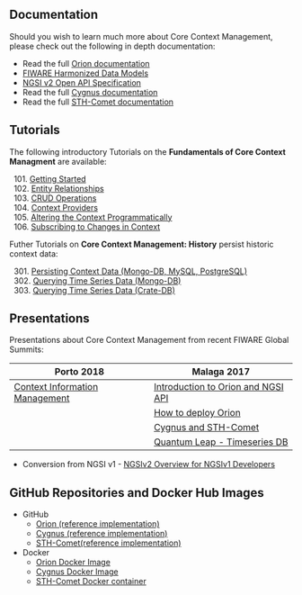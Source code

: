 ## Documentation

Should you wish to learn much more about Core Context Management, please check out the following in depth documentation:

  - Read the full [Orion documentation](https://fiware-orion.readthedocs.io/en/latest/)
  - [FIWARE Harmonized Data Models](http://schema.fiware.org)
  - [NGSI v2 Open API Specification](https://swagger.lab.fiware.org/?url=https://raw.githubusercontent.com/Fiware/specifications/master/OpenAPI/ngsiv2/ngsiv2-openapi.json)
 -  Read the full [Cygnus documentation](https://fiware-cygnus.readthedocs.io/en/latest/)
 -  Read the full [STH-Comet documentation](https://fiware-sth-comet.readthedocs.io/en/latest/)

## Tutorials

The following introductory Tutorials on the **Fundamentals of Core Context Managment** are available:

&nbsp; 101. [Getting Started](https://fiware-tutorials.readthedocs.io/en/latest/getting-started)<br/>
&nbsp; 102. [Entity Relationships](https://fiware-tutorials.readthedocs.io/en/latest/entity-relationships)<br/>
&nbsp; 103. [CRUD Operations](https://fiware-tutorials.readthedocs.io/en/latest/crud-operations)<br/>
&nbsp; 104. [Context Providers](https://fiware-tutorials.readthedocs.io/en/latest/context-providers)<br/>
&nbsp; 105. [Altering the Context Programmatically](https://fiware-tutorials.readthedocs.io/en/latest/accessing-context)<br/>
&nbsp; 106. [Subscribing to Changes in Context](https://fiware-tutorials.readthedocs.io/en/latest/subscriptions)<br/>

Futher Tutorials on **Core Context Management: History** persist historic context data:

&nbsp; 301. [Persisting Context Data (Mongo-DB, MySQL, PostgreSQL)](https://fiware-tutorials.readthedocs.io/en/latest/historic-context)<br/>
&nbsp; 302. [Querying Time Series Data (Mongo-DB)](https://fiware-tutorials.readthedocs.io/en/latest/short-term-history)<br/>
&nbsp; 303. [Querying Time Series Data (Crate-DB)](https://fiware-tutorials.readthedocs.io/en/latest/time-series-data)<br/>


## Presentations

Presentations about Core Context Management from recent FIWARE Global Summits:

| Porto 2018 | Malaga 2017 |
|------------|-------------|
|[Context Information Management](https://www.slideshare.net/FI-WARE/fiware-global-summit-fiware-context-information-management)|[Introduction to Orion and NGSI API](https://www.slideshare.net/FI-WARE/fiware-tech-summit-jose-manuel-cantera-fiware-ngsiv2-introduction)|
||[How to deploy Orion](https://www.slideshare.net/FI-WARE/fiware-tech-summit-fernando-lopez-how-to-deploy-context-broker-in-10-minutes)|
||[Cygnus and STH-Comet](https://www.slideshare.net/FI-WARE/fiware-tech-summit-joaquin-salvachua-fiware-cygnus-and-sthcomet)|
||[Quantum Leap - Timeseries DB](https://www.slideshare.net/FI-WARE/fiware-tech-summit-quantum-leap-a-fiware-ttmeseries-db)|


- Conversion from NGSI v1 - [NGSIv2 Overview for NGSIv1 Developers](http://bit.ly/ngsiv2-vs-ngsiv1)

## GitHub Repositories and Docker Hub Images

* GitHub
    * [Orion (reference implementation)](https://github.com/Fiware/context.Orion)
    * [Cygnus (reference implementation)](https://github.com/Fiware/context.Cygnus)
    * [STH-Comet(reference implementation)](https://github.com/Fiware/context.STH.Comet)
* Docker
    * [Orion Docker Image](https://hub.docker.com/r/fiware/orion/)
    * [Cygnus Docker Image](https://hub.docker.com/r/fiware/cygnus-ngsi/)
    * [STH-Comet Docker container](https://hub.docker.com/r/fiware/sth-comet/)